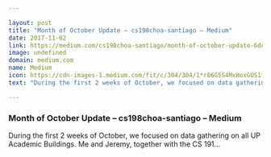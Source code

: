 ```yaml
---

layout: post
title: "Month of October Update – cs198choa-santiago – Medium"
date: 2017-11-02
link: https://medium.com/cs198choa-santiago/month-of-october-update-6dcf9817abb1?source=rss------machine_learning-5
image: undefined
domain: medium.com
name: Medium
icon: https://cdn-images-1.medium.com/fit/c/304/304/1*r86G5S4MxHoxGUS1fdqdbA.png
text: "During the first 2 weeks of October, we focused on data gathering on all UP Academic Buildings. Me and Jeremy, together with the CS 191…"

---
```


### Month of October Update – cs198choa-santiago – Medium

During the first 2 weeks of October, we focused on data gathering on all UP Academic Buildings. Me and Jeremy, together with the CS 191…